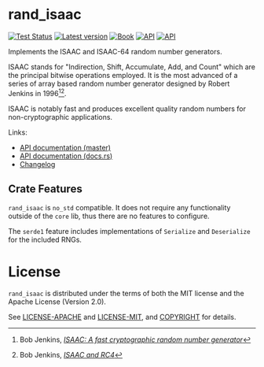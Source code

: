 # rand_isaac

[![Test Status](https://github.com/rust-random/rngs/workflows/Tests/badge.svg?event=push)](https://github.com/rust-random/rngs/actions)
[![Latest version](https://img.shields.io/crates/v/rand_isaac.svg)](https://crates.io/crates/rand_isaac)
[![Book](https://img.shields.io/badge/book-master-yellow.svg)](https://rust-random.github.io/book/)
[![API](https://img.shields.io/badge/api-master-yellow.svg)](https://rust-random.github.io/rand/rand_isaac)
[![API](https://docs.rs/rand_isaac/badge.svg)](https://docs.rs/rand_isaac)

Implements the ISAAC and ISAAC-64 random number generators.

ISAAC stands for "Indirection, Shift, Accumulate, Add, and Count" which are
the principal bitwise operations employed. It is the most advanced of a
series of array based random number generator designed by Robert Jenkins
in 1996[^1][^2].

ISAAC is notably fast and produces excellent quality random numbers for
non-cryptographic applications.

Links:

-   [API documentation (master)](https://rust-random.github.io/rand/rand_isaac)
-   [API documentation (docs.rs)](https://docs.rs/rand_isaac)
-   [Changelog](https://github.com/rust-random/rngs/blob/master/rand_isaac/CHANGELOG.md)

[rand]: https://crates.io/crates/rand
[^1]: Bob Jenkins, [*ISAAC: A fast cryptographic random number generator*](http://burtleburtle.net/bob/rand/isaacafa.html)
[^2]: Bob Jenkins, [*ISAAC and RC4*](http://burtleburtle.net/bob/rand/isaac.html)


## Crate Features

`rand_isaac` is `no_std` compatible. It does not require any functionality
outside of the `core` lib, thus there are no features to configure.

The `serde1` feature includes implementations of `Serialize` and `Deserialize`
for the included RNGs.


# License

`rand_isaac` is distributed under the terms of both the MIT license and the
Apache License (Version 2.0).

See [LICENSE-APACHE](LICENSE-APACHE) and [LICENSE-MIT](LICENSE-MIT), and
[COPYRIGHT](COPYRIGHT) for details.
